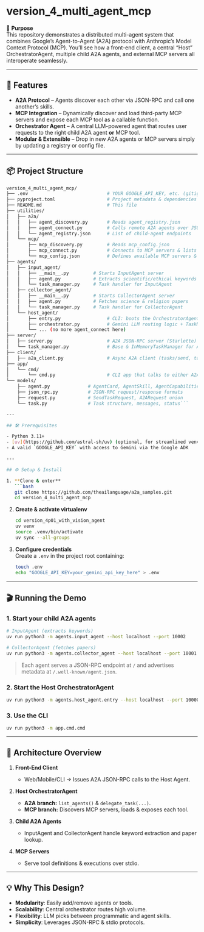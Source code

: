 # version_4_multi_agent_mcp

🎯 **Purpose**  
This repository demonstrates a distributed multi-agent system that combines Google’s Agent-to-Agent (A2A) protocol with Anthropic’s Model Context Protocol (MCP). You’ll see how a front-end client, a central “Host” OrchestratorAgent, multiple child A2A agents, and external MCP servers all interoperate seamlessly.

---

## 🚀 Features

- **A2A Protocol** – Agents discover each other via JSON-RPC and call one another’s skills.
- **MCP Integration** – Dynamically discover and load third-party MCP servers and expose each MCP tool as a callable function.
- **Orchestrator Agent** – A central LLM-powered agent that routes user requests to the right child A2A agent **or** MCP tool.
- **Modular & Extensible** – Drop in new A2A agents or MCP servers simply by updating a registry or config file.

---

## 📦 Project Structure

```bash
version_4_multi_agent_mcp/
├── .env                             # YOUR GOOGLE_API_KEY, etc. (gitignored)
├── pyproject.toml                   # Project metadata & dependencies
├── README.md                        # This file
├── utilities/
│   ├── a2a/
│   │   ├── agent_discovery.py       # Reads agent_registry.json
│   │   ├── agent_connect.py         # Calls remote A2A agents over JSON-RPC
│   │   └── agent_registry.json      # List of child-agent endpoints
│   └── mcp/
│       ├── mcp_discovery.py         # Reads mcp_config.json
│       ├── mcp_connect.py           # Connects to MCP servers & lists their tools
│       └── mcp_config.json          # Defines available MCP servers & launch commands
├── agents/
│   ├── input_agent/
│   │   ├── __main__.py         # Starts InputAgent server
│   │   ├── agent.py            # Extracts scientific/ethical keywords
│   │   └── task_manager.py     # Task handler for InputAgent
│   ├── collector_agent/
│   │   ├── __main__.py         # Starts CollectorAgent server
│   │   ├── agent.py            # Fetches science & religion papers
│   │   └── task_manager.py     # Task handler for CollectorAgent
│   └── host_agent/
│       ├── entry.py                 # CLI: boots the OrchestratorAgent server
│       ├── orchestrator.py          # Gemini LLM routing logic + TaskManager
│       └── ... (no more agent_connect here)
├── server/
│   ├── server.py                    # A2A JSON-RPC server (Starlette)
│   └── task_manager.py              # Base & InMemoryTaskManager for A2A
├── client/
│   ├── a2a_client.py                # Async A2A client (tasks/send, tasks/get)
├── app/
│   └── cmd/
│       └── cmd.py                   # CLI app that talks to either A2A or MCP client
└── models/
    ├── agent.py              # AgentCard, AgentSkill, AgentCapabilities
    ├── json_rpc.py           # JSON-RPC request/response formats
    ├── request.py            # SendTaskRequest, A2ARequest union
    └── task.py               # Task structure, messages, status```

---

## 🛠️ Prerequisites

- Python 3.11+
- [uv](https://github.com/astral-sh/uv) (optional, for streamlined venv & installs)
- A valid `GOOGLE_API_KEY` with access to Gemini via the Google ADK

---

## ⚙️ Setup & Install

1. **Clone & enter**  
   ```bash
   git clone https://github.com/theailanguage/a2a_samples.git
   cd version_4_multi_agent_mcp
   ```

2. **Create & activate virtualenv**  
   ```bash
   cd version_4p01_with_vision_agent
   uv venv
   source .venv/bin/activate
   uv sync --all-groups
   ```

3. **Configure credentials**  
   Create a `.env` in the project root containing:  
   ```bash
   touch .env
   echo "GOOGLE_API_KEY=your_gemini_api_key_here" > .env
   ```

---

## 🎬 Running the Demo

### 1. Start your child A2A agents

```bash
# InputAgent (extracts keywords)
uv run python3 -m agents.input_agent --host localhost --port 10002

# CollectorAgent (fetches papers)
uv run python3 -m agents.collector_agent --host localhost --port 10001
```

> Each agent serves a JSON-RPC endpoint at `/` and advertises metadata at `/.well-known/agent.json`.

### 2. Start the Host OrchestratorAgent

```bash
uv run python3 -m agents.host_agent.entry --host localhost --port 10000
```

### 3. Use the CLI

```bash
uv run python3 -m app.cmd.cmd
```
---

## 📖 Architecture Overview

1. **Front-End Client**  
   - Web/Mobile/CLI → Issues A2A JSON-RPC calls to the Host Agent.

2. **Host OrchestratorAgent**  
   - **A2A branch:** `list_agents()` & `delegate_task(...)`.  
   - **MCP branch:** Discovers MCP servers, loads & exposes each tool.

3. **Child A2A Agents**
   - InputAgent and CollectorAgent handle keyword extraction and paper lookup.

4. **MCP Servers**  
   - Serve tool definitions & executions over stdio.

---

## 💡 Why This Design?

- **Modularity**: Easily add/remove agents or tools.  
- **Scalability**: Central orchestrator routes high volume.  
- **Flexibility**: LLM picks between programmatic and agent skills.  
- **Simplicity**: Leverages JSON-RPC & stdio protocols.